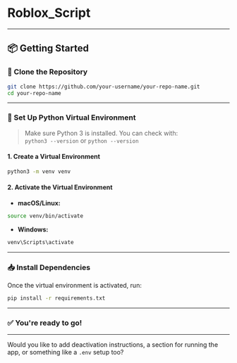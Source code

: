# Roblox_Script
---
## 📦 Getting Started

### 🔁 Clone the Repository

```bash
git clone https://github.com/your-username/your-repo-name.git
cd your-repo-name
```

---

### 🐍 Set Up Python Virtual Environment

> Make sure Python 3 is installed. You can check with:  
> `python3 --version` or `python --version`

#### 1. Create a Virtual Environment

```bash
python3 -m venv venv
```

#### 2. Activate the Virtual Environment

- **macOS/Linux:**

```bash
source venv/bin/activate
```

- **Windows:**

```bash
venv\Scripts\activate
```

---

### 📥 Install Dependencies

Once the virtual environment is activated, run:

```bash
pip install -r requirements.txt
```

---

### ✅ You're ready to go!

---

Would you like to add deactivation instructions, a section for running the app, or something like a `.env` setup too?
